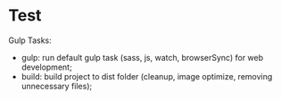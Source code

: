 # Test

Gulp Tasks:

* gulp: run default gulp task (sass, js, watch, browserSync) for web development;
* build: build project to dist folder (cleanup, image optimize, removing unnecessary files);

